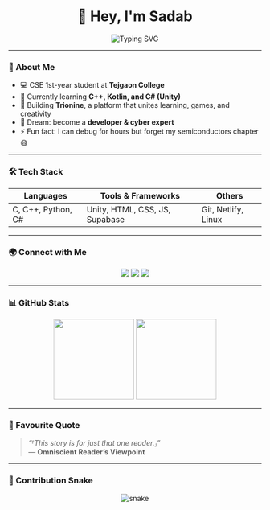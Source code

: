 <h1 align="center">👋 Hey, I'm Sadab</h1>

<p align="center">
  <img src="https://readme-typing-svg.demolab.com?font=Fira+Code&pause=1000&color=36BCF7&center=true&vCenter=true&width=500&lines=Developer+in+Progress...;CSE+Student+%7C+Game+%26+App+Dev+Enthusiast;Building+Trionine+%F0%9F%92%BB" alt="Typing SVG" />
</p>

---

### 🧠 About Me
- 💻 CSE 1st-year student at **Tejgaon College**  
- 🌱 Currently learning **C++, Kotlin, and C# (Unity)**  
- 🧩 Building **Trionine**, a platform that unites learning, games, and creativity  
- 💭 Dream: become a **developer & cyber expert**  
- ⚡ Fun fact: I can debug for hours but forget my semiconductors chapter 😅  

---

### 🛠️ Tech Stack
| Languages | Tools & Frameworks | Others |
|------------|--------------------|---------|
| C, C++, Python, C# | Unity, HTML, CSS, JS, Supabase | Git, Netlify, Linux |

---

### 🌍 Connect with Me
<p align="center">
  <a href="https://github.com/sadabx" target="_blank"><img src="https://img.shields.io/badge/GitHub-181717?style=for-the-badge&logo=github&logoColor=white"></a>
  <a href="mailto:sadabsiperkhan@gmail.com"><img src="https://img.shields.io/badge/Email-D14836?style=for-the-badge&logo=gmail&logoColor=white"></a>
  <a href="https://linkedin.com/in/sadabsiperkhan"><img src="https://img.shields.io/badge/LinkedIn-0A66C2?style=for-the-badge&logo=linkedin&logoColor=white"></a>
</p>

---

### 📊 GitHub Stats
<p align="center">
  <img src="https://github-readme-stats.vercel.app/api?username=sadabx&show_icons=true&theme=tokyonight" height="160px"/>
  <img src="https://github-readme-streak-stats.herokuapp.com/?user=sadabx&theme=tokyonight" height="160px"/>
</p>

---

### 📖 Favourite Quote
> *“⸢This story is for just that one reader.⸥”*  
> — **Omniscient Reader’s Viewpoint**

---

### 🐍 Contribution Snake
<p align="center">
  <img src="https://raw.githubusercontent.com/sadabsiperkhan/sadabsiperkhan/output/github-contribution-grid-snake.svg" alt="snake" />
</p>
